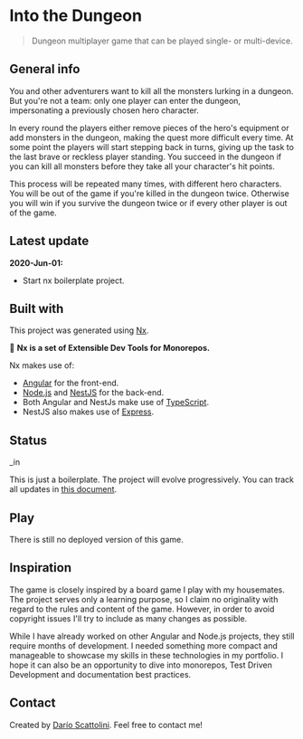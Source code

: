 # Into the Dungeon
> Dungeon multiplayer game that can be played single- or multi-device. 

## General info
You and other adventurers want to kill all the monsters lurking in a dungeon. But you're not a team: only one player can enter the dungeon, impersonating a previously chosen hero character. 

In every round the players either remove pieces of the hero's equipment or add monsters in the dungeon, making the quest more difficult every time. At some point the players will start stepping back in turns, giving up the task to the last brave or reckless player standing. You succeed in the dungeon if you can kill all monsters before they take all your character's hit points.

This process will be repeated many times, with different hero characters. You will be out of the game if you're killed in the dungeon twice. Otherwise you will win if you survive the dungeon twice or if every other player is out of the game. 

## Latest update
**2020-Jun-01:**

* Start nx boilerplate project.

## Built with
This project was generated using [Nx](https://nx.dev).

🔎 **Nx is a set of Extensible Dev Tools for Monorepos.**

Nx makes use of:
* [Angular](https://angular.io/) for the front-end.
* [Node.js](https://nodejs.org/) and [NestJS](https://nestjs.com/) for the back-end.
* Both Angular and NestJs make use of [TypeScript](https://www.typescriptlang.org/).
* NestJS also makes use of [Express](https://expressjs.com/).

## Status
_in 

This is just a boilerplate. The project will evolve progressively. You can track all updates in [this document](/updates.md).

## Play
There is still no deployed version of this game.

## Inspiration
The game is closely inspired by a board game I play with my housemates. The project serves only a learning purpose, so I claim no originality with regard to the rules and content of the game. However, in order to avoid copyright issues I'll try to include as many changes as possible.

While I have already worked on other Angular and Node.js projects, they still require months of development. I needed something more compact and manageable to showcase my skills in these technologies in my portfolio. I hope it can also be an opportunity to dive into monorepos, Test Driven Development and documentation best practices.

## Contact
Created by [Darío Scattolini](https://darioscattolini.github.io). Feel free to contact me!